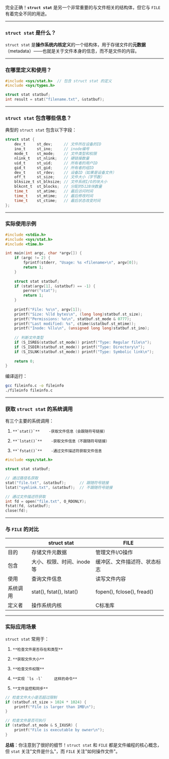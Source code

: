 完全正确！**`struct stat`** 是另一个非常重要的与文件相关的结构体，但它与 `FILE` 有着完全不同的用途。

---

### `struct stat` 是什么？

`struct stat` 是**操作系统内核定义**的一个结构体，用于存储文件的**元数据**（metadata）——也就是关于文件本身的信息，而不是文件的内容。

---

### 在哪里定义和使用？

```c
#include <sys/stat.h>  // 包含 struct stat 的定义
#include <sys/types.h>

struct stat statbuf;
int result = stat("filename.txt", &statbuf);
```

---

### `struct stat` 包含哪些信息？

典型的 `struct stat` 包含以下字段：

```c
struct stat {
    dev_t     st_dev;     // 文件所在设备的ID
    ino_t     st_ino;     // inode编号
    mode_t    st_mode;    // 文件类型和权限
    nlink_t   st_nlink;   // 硬链接数量
    uid_t     st_uid;     // 所有者的用户ID
    gid_t     st_gid;     // 所有者的组ID
    dev_t     st_rdev;    // 设备ID（如果是设备文件）
    off_t     st_size;    // 文件大小（字节数）
    blksize_t st_blksize; // 文件系统I/O的块大小
    blkcnt_t  st_blocks;  // 分配的512B块数量
    time_t    st_atime;   // 最后访问时间
    time_t    st_mtime;   // 最后修改时间
    time_t    st_ctime;   // 最后状态改变时间
};
```

---

### 实际使用示例

```c
#include <stdio.h>
#include <sys/stat.h>
#include <time.h>

int main(int argc, char *argv[]) {
    if (argc != 2) {
        fprintf(stderr, "Usage: %s <filename>\n", argv[0]);
        return 1;
    }
    
    struct stat statbuf;
    if (stat(argv[1], &statbuf) == -1) {
        perror("stat");
        return 1;
    }
    
    printf("File: %s\n", argv[1]);
    printf("Size: %lld bytes\n", (long long)statbuf.st_size);
    printf("Permissions: %o\n", statbuf.st_mode & 0777);
    printf("Last modified: %s", ctime(&statbuf.st_mtime));
    printf("Inode: %llu\n", (unsigned long long)statbuf.st_ino);
    
    // 判断文件类型
    if (S_ISREG(statbuf.st_mode)) printf("Type: Regular file\n");
    if (S_ISDIR(statbuf.st_mode)) printf("Type: Directory\n");
    if (S_ISLNK(statbuf.st_mode)) printf("Type: Symbolic link\n");
    
    return 0;
}
```

编译运行：

```bash
gcc fileinfo.c -o fileinfo
./fileinfo fileinfo.c
```

---

### 获取 `struct stat` 的系统调用

有三个主要的系统调用：
1.     **`stat()`**    -获取文件信息（会跟随符号链接）
    
2.     **`lstat()`**    -获取文件信息（不跟随符号链接）
    
3.     **`fstat()`**    -通过文件描述符获取文件信息

```c
#include <sys/stat.h>

struct stat statbuf;

// 通过路径名获取
stat("file.txt", &statbuf);      // 跟随符号链接
lstat("symlink.txt", &statbuf);  // 不跟随符号链接

// 通过文件描述符获取
int fd = open("file.txt", O_RDONLY);
fstat(fd, &statbuf);
close(fd);
```

---

### 与 `FILE` 的对比
|  | struct stat | FILE |
| --- | --- | --- |
| 目的 | 存储文件元数据 | 管理文件I/O操作 |
| 包含 | 大小、权限、时间、inode等 | 缓冲区、文件描述符、状态标志 |
| 使用 | 查询文件信息 | 读写文件内容 |
| 系统调用 | stat(), fstat(), lstat() | fopen(), fclose(), fread() |
| 定义者 | 操作系统内核 | C标准库 |

---

### 实际应用场景

`struct stat` 常用于：
1.     **检查文件是否存在和类型**
    
2.     **获取文件大小**
    
3.     **检查文件权限**
    
4.     **实现 `ls -l`     这样的命令**
    
5.     **文件监控和同步**

```c
// 检查文件大小是否超过限制
if (statbuf.st_size > 1024 * 1024) {
    printf("File is larger than 1MB\n");
}

// 检查文件是否可执行
if (statbuf.st_mode & S_IXUSR) {
    printf("File is executable by owner\n");
}
```

**总结**：你注意到了很好的细节！`struct stat` 和 `FILE` 都是文件编程的核心概念，但 `stat` 关注"文件是什么"，而 `FILE` 关注"如何操作文件"。